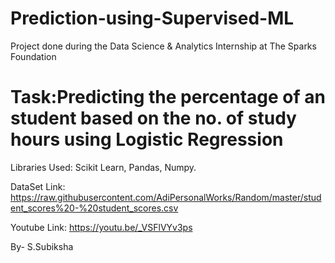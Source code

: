 # Prediction-using-Supervised-ML
Project done during the Data Science & Analytics Internship at The Sparks Foundation 

# Task:Predicting the percentage of an student based on the no. of study hours using Logistic Regression

Libraries Used: Scikit Learn, Pandas, Numpy.

DataSet Link: https://raw.githubusercontent.com/AdiPersonalWorks/Random/master/student_scores%20-%20student_scores.csv

Youtube Link: https://youtu.be/_VSFlVYv3ps

By- S.Subiksha
